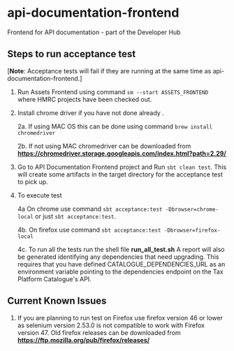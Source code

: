 # api-documentation-frontend

Frontend for API documentation - part of the Developer Hub

## Steps to run acceptance test

[**Note**: Acceptance tests will fail if they are running at the same time as api-documentation-frontend.]

1. Run Assets Frontend using command ```sm --start ASSETS_FRONTEND``` where HMRC projects have been checked out.

2. Install chrome driver if you have not done already .

   2a. If using MAC OS this can be done using command ```brew install chromedriver```
   
   2b. If not using MAC chromedriver can be downloaded from **https://chromedriver.storage.googleapis.com/index.html?path=2.29/**
   
3. Go to API Documentation Frontend project and Run ```sbt clean test```. This will create some artifacts in the target directory for the acceptance
   test to pick up.
   
4. To execute test
   
   4a  On chrome use command ```sbt acceptance:test -Dbrowser=chrome-local``` or just ```sbt acceptance:test```.
   
   4b. On firefox use command ```sbt acceptance:test -Dbrowser=firefox-local```
   
   4c. To run all the tests run the shell file **run_all_test.sh**
       A report will also be generated identifying any dependencies that need upgrading. This requires that
       you have defined CATALOGUE_DEPENDENCIES_URL as an environment variable pointing to the dependencies
       endpoint on the Tax Platform Catalogue's API.   

## Current Known Issues

1. If you are planning to run test on Firefox use firefox version 46 or lower as selenium version 2.53.0 is not compatible to work with Firefox version 47. Old firefox
   releases can be downloaded from **https://ftp.mozilla.org/pub/firefox/releases/**
